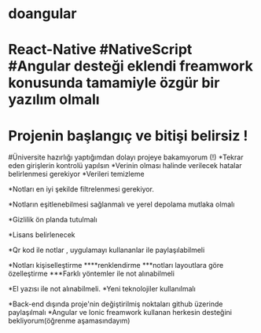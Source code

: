 # doangular
# React-Native #NativeScript #Angular desteği eklendi freamwork konusunda tamamiyle özgür bir yazılım olmalı
# Projenin başlangıç ve bitişi belirsiz !
#Üniversite hazırlığı yaptığımdan dolayı projeye bakamıyorum (!)
*Tekrar eden girişlerin kontrolü yapılsın
*Verinin olması halinde verilecek hatalar belirlenmesi gerekiyor
*Verileri temizleme



*Notları en iyi şekilde filtrelenmesi gerekiyor.

*Notların eşitlenebilmesi sağlanmalı ve yerel depolama mutlaka olmalı

*Gizlilik ön planda tutulmalı

*Lisans belirlenecek

*Qr kod ile notlar , uygulamayı kullananlar ile paylaşılabilmeli

*Notları kişiselleştirme
****renklendirme
***notları layoutlara göre özelleştirme
***Farklı yöntemler ile not alınabilmeli

*El yazısı ile not alınabilmeli.
*Yeni teknolojiler kullanılmalı

*Back-end dışında proje'nin değiştirilmiş noktaları github üzerinde paylaşılmalı
*Angular ve Ionic freamwork kullanan herkesin desteğini bekliyorum(öğrenme aşamasındayım)
